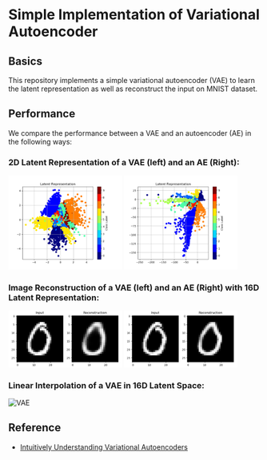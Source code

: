 # Simple Implementation of Variational Autoencoder
## Basics
This repository implements a simple variational autoencoder (VAE) to learn the latent representation as well as reconstruct the input on MNIST dataset.
## Performance
We compare the performance between a VAE and an autoencoder (AE) in the following ways:
### 2D Latent Representation of a VAE (left) and an AE (Right):
<p float="center">
  <img src="/stand%20alone%20implementation/VAE/Figures/Latent%20Representation/vae_2.png" alt="VAE" width="45%"/>
  <img src="/stand%20alone%20implementation/VAE/Figures/Latent%20Representation/ae_2.png" alt="AE" width="45%"/>
</p>

### Image Reconstruction of a VAE (left) and an AE (Right) with 16D Latent Representation:
<p float="center">
  <img src="/stand%20alone%20implementation/VAE/Figures/Reconstruction/vae_16.gif" alt="VAE" width="45%"/>
  <img src="/stand%20alone%20implementation/VAE/Figures/Reconstruction/ae_16.gif" alt="AE" width="45%"/>
</p>

### Linear Interpolation of a VAE in 16D Latent Space:
<p float="center">
  <img src="/stand%20alone%20implementation/RNN/Figures/Mixture%20Reconstruction/vae_16_2_7.gif" alt="VAE" width="75%"/>
</p>

## Reference

- [Intuitively Understanding Variational Autoencoders](https://towardsdatascience.com/intuitively-understanding-variational-autoencoders-1bfe67eb5daf)


